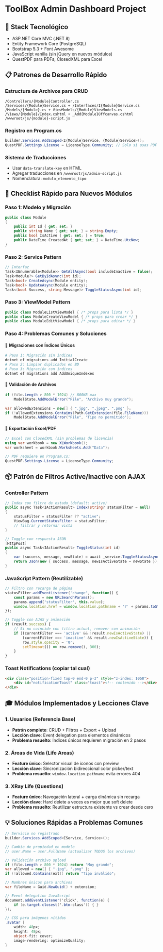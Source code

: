 # ToolBox Admin Dashboard Project

## 🎯 Stack Tecnológico
- ASP.NET Core MVC (.NET 8)
- Entity Framework Core (PostgreSQL)
- Bootstrap 5.3 + Font Awesome
- JavaScript vanilla (sin jQuery en nuevos módulos)
- QuestPDF para PDFs, ClosedXML para Excel

## 📋 Patrones de Desarrollo Rápido

### Estructura de Archivos para CRUD
```
/Controllers/{Module}Controller.cs
/Services/{Module}Service.cs + /Interfaces/I{Module}Service.cs
/Models/{Module}.cs + ViewModels/{Module}ViewModels.cs
/Views/{Module}/Index.cshtml + _Add{Module}Offcanvas.cshtml
/wwwroot/js/{module}-script.js
```

### Registro en Program.cs
```csharp
builder.Services.AddScoped<I{Module}Service, {Module}Service>();
QuestPDF.Settings.License = LicenseType.Community; // Solo si usas PDF
```

### Sistema de Traducciones
- Usar `data-translate-key` en HTML
- Agregar traducciones en `/wwwroot/js/admin-script.js`
- Nomenclatura: `modulo_elemento_tipo`

## 🚀 Checklist Rápido para Nuevos Módulos

### Paso 1: Modelo y Migración
```csharp
public class Module
{
    public int Id { get; set; }
    public string Name { get; set; } = string.Empty;
    public bool IsActive { get; set; } = true;
    public DateTime CreatedAt { get; set; } = DateTime.UtcNow;
}
```

### Paso 2: Service Pattern
```csharp
// Interfaz
Task<IEnumerable<Module>> GetAllAsync(bool includeInactive = false);
Task<Module?> GetByIdAsync(int id);
Task<bool> CreateAsync(Module entity);
Task<bool> UpdateAsync(Module entity);
Task<(bool Success, string Message)> ToggleStatusAsync(int id);
```

### Paso 3: ViewModel Pattern
```csharp
public class ModuleListViewModel { /* props para lista */ }
public class ModuleCreateViewModel { /* props para crear */ }
public class ModuleEditViewModel { /* props para editar */ }
```

### Paso 4: Problemas Comunes y Soluciones

#### 🔴 Migraciones con Índices Únicos
```bash
# Paso 1: Migración sin índices
dotnet ef migrations add InitialCreate
# Paso 2: Limpiar duplicados en BD
# Paso 3: Migración con índices
dotnet ef migrations add AddUniqueIndexes
```

#### 🔴 Validación de Archivos
```csharp
if (file.Length > 800 * 1024) // 800KB max
    ModelState.AddModelError("File", "Archivo muy grande");
    
var allowedExtensions = new[] { ".jpg", ".jpeg", ".png" };
if (!allowedExtensions.Contains(Path.GetExtension(file.FileName)))
    ModelState.AddModelError("File", "Tipo no permitido");
```

#### 🔴 Exportación Excel/PDF
```csharp
// Excel con ClosedXML (sin problemas de licencia)
using var workbook = new XLWorkbook();
var worksheet = workbook.Worksheets.Add("Data");

// PDF requiere en Program.cs:
QuestPDF.Settings.License = LicenseType.Community;
```

## 📦 Patrón de Filtros Active/Inactive con AJAX

### Controller Pattern
```csharp
// Index con filtro de estado (default: active)
public async Task<IActionResult> Index(string? statusFilter = null)
{
    statusFilter = statusFilter ?? "active";
    ViewBag.CurrentStatusFilter = statusFilter;
    // filtrar y retornar vista
}

// Toggle con respuesta JSON
[HttpPost]
public async Task<IActionResult> ToggleStatus(int id)
{
    var (success, message, newState) = await _service.ToggleStatusAsync(id);
    return Json(new { success, message, newIsActiveState = newState });
}
```

### JavaScript Pattern (Reutilizable)
```javascript
// Filtro con recarga de página
statusFilter.addEventListener('change', function() {
    const params = new URLSearchParams();
    params.append('statusFilter', this.value);
    window.location.href = window.location.pathname + '?' + params.toString();
});

// Toggle con AJAX y animación
if (result.success) {
    // Si no coincide con filtro actual, remover con animación
    if ((currentFilter === 'active' && !result.newIsActiveState) || 
        (currentFilter === 'inactive' && result.newIsActiveState)) {
        row.style.opacity = '0';
        setTimeout(() => row.remove(), 300);
    }
}
```

### Toast Notifications (copiar tal cual)
```html
<div class="position-fixed top-0 end-0 p-3" style="z-index: 1050">
    <div id="notificationToast" class="toast"><!-- contenido --></div>
</div>
```

## 🎓 Módulos Implementados y Lecciones Clave

### 1. Usuarios (Referencia Base)
- **Patrón completo**: CRUD + Filtros + Export + Upload
- **Lección clave**: Event delegation para elementos dinámicos
- **Problema resuelto**: Índices únicos requieren migración en 2 pasos

### 2. Áreas de Vida (Life Areas) 
- **Feature único**: Selector visual de iconos con preview
- **Lección clave**: Sincronización bidireccional color picker/text
- **Problema resuelto**: `window.location.pathname` evita errores 404

### 3. XRay Life (Questions)
- **Feature único**: Navegación lateral + carga dinámica sin recarga
- **Lección clave**: Hard delete a veces es mejor que soft delete
- **Problema resuelto**: Reutilizar estructura existente vs crear desde cero

## 💡 Soluciones Rápidas a Problemas Comunes

```csharp
// Servicio no registrado
builder.Services.AddScoped<IService, Service>();

// Cambio de propiedad en modelo
// user.Name → user.FullName (actualizar TODOS los archivos)

// Validación archivo upload
if (file.Length > 800 * 1024) return "Muy grande";
var allowed = new[] { ".jpg", ".png" };
if (!allowed.Contains(ext)) return "Tipo inválido";

// Nombres únicos para archivos
var fileName = Guid.NewGuid() + extension;

// Event delegation JavaScript
document.addEventListener('click', function(e) {
    if (e.target.closest('.btn-class')) { }
});

// CSS para imágenes nítidas
.avatar { 
    width: 48px; 
    height: 48px;
    object-fit: cover;
    image-rendering: optimizeQuality;
}
```

